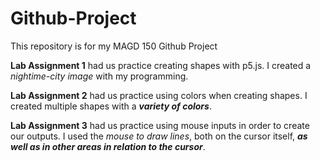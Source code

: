 # Github-Project
This repository is for my MAGD 150 Github Project

**Lab Assignment 1** had us practice creating shapes with p5.js.  I created a _nightime-city image_ with my programming.

**Lab Assignment 2** had us practice using colors when creating shapes.  I created multiple shapes with a **_variety of colors_**.

**Lab Assignment 3** had us practice using mouse inputs in order to create our outputs.  I used the _mouse to draw lines_, both on the cursor itself, **_as well as in other areas in relation to the cursor_**.
